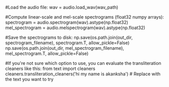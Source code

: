 #Load the audio file:
wav = audio.load_wav(wav_path)

#Compute linear-scale and mel-scale spectrograms (float32 numpy arrays):
spectrogram = audio.spectrogram(wav).astype(np.float32)
mel_spectrogram = audio.melspectrogram(wav).astype(np.float32)

#Save the spectrograms to disk:
np.save(os.path.join(out_dir, spectrogram_filename), spectrogram.T, allow_pickle=False)
np.save(os.path.join(out_dir, mel_spectrogram_filename), mel_spectrogram.T,  allow_pickle=False)

#If you're not sure which option to use, you can evaluate the transliteration cleaners like this:
from text import cleaners
cleaners.transliteration_cleaners('hi my name is akanksha')   # Replace with the text you want to try
